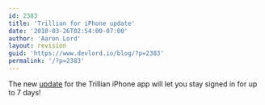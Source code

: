 ```yaml
---
id: 2383
title: 'Trillian for iPhone update'
date: '2010-03-26T02:54:00-07:00'
author: 'Aaron Lord'
layout: revision
guid: 'https://www.devlord.io/blog/?p=2383'
permalink: '/?p=2383'
---
```


The new <a href="http://itunes.apple.com/us/app/trillian/id327603487?mt=8">update</a> for the Trillian iPhone app will let you stay signed in for up to 7 days!<div class="blogger-post-footer"></div>